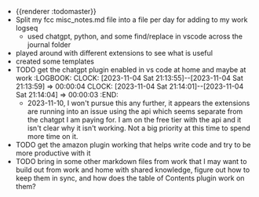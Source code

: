 - {{renderer :todomaster}}
- Split my fcc misc_notes.md file into a file per day for adding to my work logseq
	- used chatgpt, python, and some find/replace in vscode across the journal folder
- played around with different extensions to see what is useful
- created some templates
- TODO get the chatgpt plugin enabled in vs code at home and maybe at work
  :LOGBOOK:
  CLOCK: [2023-11-04 Sat 21:13:55]--[2023-11-04 Sat 21:13:59] =>  00:00:04
  CLOCK: [2023-11-04 Sat 21:14:01]--[2023-11-04 Sat 21:14:04] =>  00:00:03
  :END:
	- 2023-11-10, I won't pursue this any further, it appears the extensions are running into an issue using the api which seems separate from the chatgpt I am paying for.  I am on the free tier with the api and it isn't clear why it isn't working.  Not a big priority at this time to spend more time on it.
- TODO get the amazon plugin working that helps write code and try to be more productive with it
- TODO bring in some other markdown files from work that I may want to build out from work and home with shared knowledge, figure out how to keep them in sync, and how does the table of Contents plugin work on them?